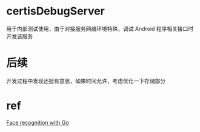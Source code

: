 # certisDebugServer
用于内部测试使用，由于对接服务网络环境特殊，调试 Android 程序相关接口时开发该服务

# 后续
开发过程中发现还挺有意思，如果时间允许，考虑优化一下存储部分

# ref  
[Face recognition with Go](https://hackernoon.com/face-recognition-with-go-676a555b8a7e)